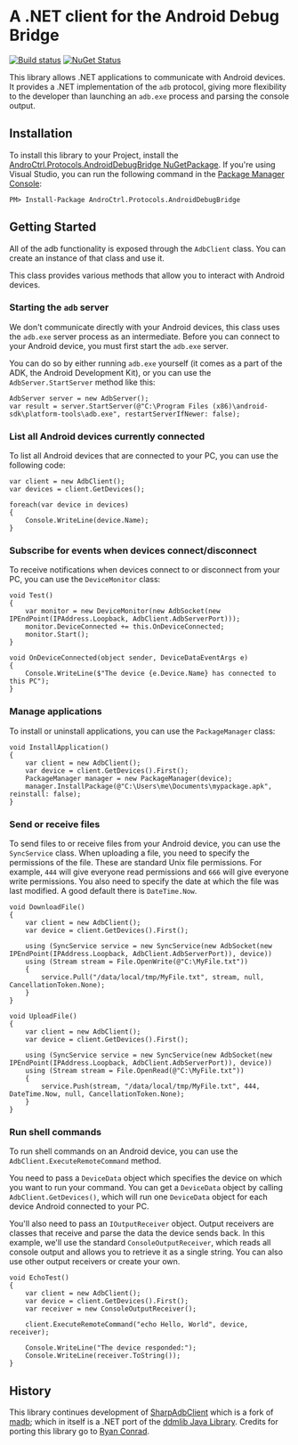 # A .NET client for the Android Debug Bridge

[![Build status](https://ci.appveyor.com/api/projects/status/o60gc1bdp5y4tbxd?svg=true)](https://ci.appveyor.com/project/SAPTeamDEV/androctrl-protocols-androiddebugbridge)
[![NuGet Status](http://img.shields.io/nuget/v/AndroCtrl.Protocols.AndroidDebugBridge.svg?style=flat)](https://www.nuget.org/packages/AndroCtrl.Protocols.AndroidDebugBridge/)

This library allows .NET applications to communicate with Android devices. 
It provides a .NET implementation of the `adb` protocol, giving more flexibility to the developer than launching an 
`adb.exe` process and parsing the console output.

## Installation
To install this library to your Project, install the [AndroCtrl.Protocols.AndroidDebugBridge NuGetPackage](https://www.nuget.org/packages/AndroCtrl.Protocols.AndroidDebugBridge). If you're
using Visual Studio, you can run the following command in the [Package Manager Console](http://docs.nuget.org/consume/package-manager-console):

```
PM> Install-Package AndroCtrl.Protocols.AndroidDebugBridge
```

## Getting Started

All of the adb functionality is exposed through the `AdbClient` class. You can create an instance of that class and use it.

This class provides various methods that allow you to interact with Android devices.

### Starting the `adb` server
We don't communicate directly with your Android devices, this class uses the `adb.exe` server process as an intermediate. Before you can connect to your Android device, you must first start the `adb.exe` server.

You can do so by either running `adb.exe` yourself (it comes as a part of the ADK, the Android Development Kit), or you can use the `AdbServer.StartServer` method like this:

```
AdbServer server = new AdbServer();
var result = server.StartServer(@"C:\Program Files (x86)\android-sdk\platform-tools\adb.exe", restartServerIfNewer: false);
```

### List all Android devices currently connected
To list all Android devices that are connected to your PC, you can use the following code:

```
var client = new AdbClient();
var devices = client.GetDevices();

foreach(var device in devices)
{
    Console.WriteLine(device.Name);
}
```

### Subscribe for events when devices connect/disconnect
To receive notifications when devices connect to or disconnect from your PC, you can use the `DeviceMonitor` class:

```
void Test()
{
    var monitor = new DeviceMonitor(new AdbSocket(new IPEndPoint(IPAddress.Loopback, AdbClient.AdbServerPort)));
    monitor.DeviceConnected += this.OnDeviceConnected;
    monitor.Start();
}

void OnDeviceConnected(object sender, DeviceDataEventArgs e)
{
    Console.WriteLine($"The device {e.Device.Name} has connected to this PC");
}
```

### Manage applications
To install or uninstall applications, you can use the `PackageManager` class:

```
void InstallApplication()
{
    var client = new AdbClient();
    var device = client.GetDevices().First();
    PackageManager manager = new PackageManager(device);
    manager.InstallPackage(@"C:\Users\me\Documents\mypackage.apk", reinstall: false);
}
```

### Send or receive files
To send files to or receive files from your Android device, you can use the `SyncService` class. When uploading a file, you need to specify
the permissions of the file. These are standard Unix file permissions. For example, `444` will give everyone read permissions and `666` will
give everyone write permissions. You also need to specify the date at which the file was last modified. A good default there is `DateTime.Now`.

```
void DownloadFile()
{
    var client = new AdbClient();
    var device = client.GetDevices().First();
    
    using (SyncService service = new SyncService(new AdbSocket(new IPEndPoint(IPAddress.Loopback, AdbClient.AdbServerPort)), device))
    using (Stream stream = File.OpenWrite(@"C:\MyFile.txt"))
    {
        service.Pull("/data/local/tmp/MyFile.txt", stream, null, CancellationToken.None);
    }
}

void UploadFile()
{
    var client = new AdbClient();
    var device = client.GetDevices().First();
    
    using (SyncService service = new SyncService(new AdbSocket(new IPEndPoint(IPAddress.Loopback, AdbClient.AdbServerPort)), device))
    using (Stream stream = File.OpenRead(@"C:\MyFile.txt"))
    {
        service.Push(stream, "/data/local/tmp/MyFile.txt", 444, DateTime.Now, null, CancellationToken.None);
    }
}
```

### Run shell commands
To run shell commands on an Android device, you can use the `AdbClient.ExecuteRemoteCommand` method.

You need to pass a `DeviceData` object which specifies the device on which you want to run your command. You
can get a `DeviceData` object by calling `AdbClient.GetDevices()`, which will run one `DeviceData`
object for each device Android connected to your PC.

You'll also need to pass an `IOutputReceiver` object. Output receivers are classes that receive and parse the data
the device sends back. In this example, we'll use the standard `ConsoleOutputReceiver`, which reads all console
output and allows you to retrieve it as a single string. You can also use other output receivers or create your own.

```
void EchoTest()
{
    var client = new AdbClient();
    var device = client.GetDevices().First();
    var receiver = new ConsoleOutputReceiver();

    client.ExecuteRemoteCommand("echo Hello, World", device, receiver);

    Console.WriteLine("The device responded:");
    Console.WriteLine(receiver.ToString());
}
```

## History
This library continues development of [SharpAdbClient](https://github.com/quamotion/madb) which is a fork of [madb](https://github.com/camalot/madb); which in itself is a .NET port of the 
[ddmlib Java Library](https://android.googlesource.com/platform/tools/base/+/master/ddmlib/). Credits for porting 
this library go to [Ryan Conrad](https://github.com/camalot).

